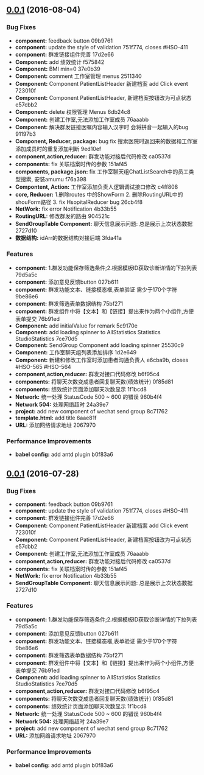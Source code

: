 <a name="0.0.1"></a>
## [0.0.1](/compare/1.0.7...v0.0.1) (2016-08-04)


### Bug Fixes

* **component:** feedback button 09b9761
* **component:** update the style of validation 751f774, closes #HSO-411
* **component:** 群发链接组件完善 17d2e66
* **Component:** add 绩效统计 f575842
* **Component:** BMI min=0 37e0b39
* **Component:** comment 工作室管理 menus 2511340
* **Component:** Component PatientListHeader 新建档案 add Click event 723010f
* **Component:** Component PatientListHeader, 新建档案按钮改为可点状态 e57cbb2
* **Component:** delete 权限管理 Menus 6db24c8
* **Component:** 创建工作室,无法添加工作室成员 76aaabb
* **Component:** 解决群发链接医嘱内容输入汉字时 会将拼音一起输入的bug 91197b3
* **Component, Reducer, package:** bug fix 搜索医院时返回来的数据和工作室添加成员时的重复添加判断 9ed10ef
* **component,action,reducer:** 群发功能对接后代码修改 ca0537d
* **components:** fix 关联档案时传的参数 151af45
* **components,  package.json:** fix 工作室聊天组ChatListSearch中的员工类型搜索, 安装amumu f76a398
* **Compontent, Action:** 工作室添加负责人逻辑调试接口修改 c4ff808
* **core, Reducer:** 1.删除routes 中的ShowForm 2. 删除RoutingURL中的shouForm路径 3. fix HsopitalReducer bug 26cb4f8
* **NetWork:** fix error Notification 4b33b55
* **RoutingURL:** 修改群发的路由 904521c
* **SendGroupTable Component:** 聊天信息展示问题: 总是展示上次状态数据 2727d10
* **数据结构:** idArr的数据结构对接后端 3fda41a


### Features

* **component:** 1.群发功能保存筛选条件;2.根据模板ID获取诊断详情的下拉列表 79d5a5c
* **component:** 添加意见反馈button 027b611
* **component:** 群发功能文本、链接模态框,表单验证 需少于170个字符 9be86e6
* **component:** 群发筛选表单数据结构 75bf271
* **component:** 群发组件中将【文本】和【链接】提出来作为两个小组件,方便表单提交 76b91ed
* **Component:** add initialValue for remark 5c9170e
* **Component:** add loading spinner to AllStatistics Statistics StudioStatistics 7ce70d5
* **Component:** SendGroup Component add loading spinner 25530c9
* **Component:** 工作室聊天组列表添加排序 1d2e649
* **Component:** 新建和修改工作室时添加患者沟通负责人 e6cba9b, closes #HSO-565 #HSO-564
* **component,action,reducer:** 群发对接口代码修改 b6f95c4
* **components:** 将聊天次数变成患者回复聊天数(绩效统计) 0f85d81
* **components:** 绩效统计页面添加聊天次数显示 1f1bcd8
* **Network:** 统一处理 StatusCode 500 ~ 600 的错误 960b4f4
* **Network 504:** 处理网络超时 24a39e7
* **project:** add new component of wechat send group 8c71762
* **template.html:** add title 6aae81f
* **URL:** 添加网络请求地址 2067970


### Performance Improvements

* **babel config:** add antd plugin b0f83a6



<a name="0.0.1"></a>
## [0.0.1](/compare/1.0.7...v0.0.1) (2016-07-28)


### Bug Fixes

* **component:** feedback button 09b9761
* **component:** update the style of validation 751f774, closes #HSO-411
* **component:** 群发链接组件完善 17d2e66
* **Component:** Component PatientListHeader 新建档案 add Click event 723010f
* **Component:** Component PatientListHeader, 新建档案按钮改为可点状态 e57cbb2
* **Component:** 创建工作室,无法添加工作室成员 76aaabb
* **component,action,reducer:** 群发功能对接后代码修改 ca0537d
* **components:** fix 关联档案时传的参数 151af45
* **NetWork:** fix error Notification 4b33b55
* **SendGroupTable Component:** 聊天信息展示问题: 总是展示上次状态数据 2727d10


### Features

* **component:** 1.群发功能保存筛选条件;2.根据模板ID获取诊断详情的下拉列表 79d5a5c
* **component:** 添加意见反馈button 027b611
* **component:** 群发功能文本、链接模态框,表单验证 需少于170个字符 9be86e6
* **component:** 群发筛选表单数据结构 75bf271
* **component:** 群发组件中将【文本】和【链接】提出来作为两个小组件,方便表单提交 76b91ed
* **Component:** add loading spinner to AllStatistics Statistics StudioStatistics 7ce70d5
* **component,action,reducer:** 群发对接口代码修改 b6f95c4
* **components:** 将聊天次数变成患者回复聊天数(绩效统计) 0f85d81
* **components:** 绩效统计页面添加聊天次数显示 1f1bcd8
* **Network:** 统一处理 StatusCode 500 ~ 600 的错误 960b4f4
* **Network 504:** 处理网络超时 24a39e7
* **project:** add new component of wechat send group 8c71762
* **URL:** 添加网络请求地址 2067970


### Performance Improvements

* **babel config:** add antd plugin b0f83a6



